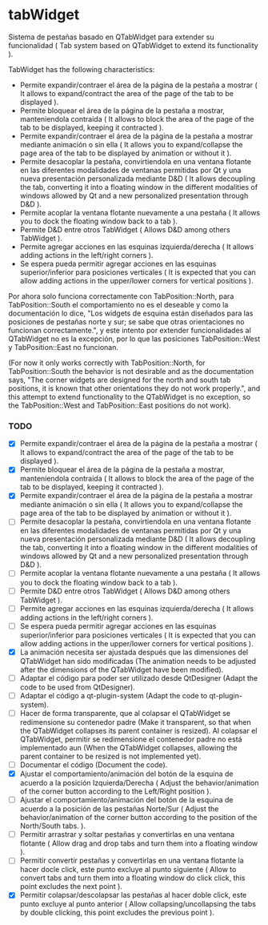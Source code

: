 # tabWidget
Sistema de pestañas basado en QTabWidget para extender su funcionalidad ( Tab system based on QTabWidget to extend its functionality ).

TabWidget has the following characteristics:

- Permite expandir/contraer el área de la página de la pestaña a mostrar ( It allows to expand/contract the area of the page of the tab to be displayed ).
- Permite bloquear el área de la página de la pestaña a mostrar, manteniendola contraida ( It allows to block the area of the page of the tab to be displayed, keeping it contracted ).
- Permite expandir/contraer el área de la página de la pestaña a mostrar mediante animación o sin ella ( It allows you to expand/collapse the page area of the tab to be displayed by animation or without it ).
- Permite desacoplar la pestaña, convirtiendola en una ventana flotante en las diferentes modalidades de ventanas permitidas por Qt y una nueva presentación personalizada mediante D&D ( It allows decoupling the tab, converting it into a floating window in the different modalities of windows allowed by Qt and a new personalized presentation through D&D ).
- Permite acoplar la ventana flotante nuevamente a una pestaña ( It allows you to dock the floating window back to a tab ).
- Permite D&D entre otros TabWidget ( Allows D&D among others TabWidget ).
- Permite agregar acciones en las esquinas izquierda/derecha ( It allows adding actions in the left/right corners ).
- Se espera pueda permitir agregar acciones en las esquinas superior/inferior para posiciones verticales ( It is expected that you can allow adding actions in the upper/lower corners for vertical positions ).

Por ahora solo funciona correctamente con TabPosition::North, para TabPosition::South el comportamiento no es el deseable y como la documentación lo dice, "Los widgets de esquina están diseñados para las posiciones de pestañas norte y sur; se sabe que otras orientaciones no funcionan correctamente.", y este intento por extender funcionalidades al QTabWidget no es la excepción, por lo que las posiciones TabPosition::West y TabPosition::East no funcionan.

(For now it only works correctly with TabPosition::North, for TabPosition::South the behavior is not desirable and as the documentation says, "The corner widgets are designed for the north and south tab positions, it is known that other orientations they do not work properly.", and this attempt to extend functionality to the QTabWidget is no exception, so the TabPosition::West and TabPosition::East positions do not work).

### TODO


- [x] Permite expandir/contraer el área de la página de la pestaña a mostrar ( It allows to expand/contract the area of the page of the tab to be displayed ).
- [x] Permite bloquear el área de la página de la pestaña a mostrar, manteniendola contraida ( It allows to block the area of the page of the tab to be displayed, keeping it contracted ).
- [x] Permite expandir/contraer el área de la página de la pestaña a mostrar mediante animación o sin ella ( It allows you to expand/collapse the page area of the tab to be displayed by animation or without it ).
- [ ] Permite desacoplar la pestaña, convirtiendola en una ventana flotante en las diferentes modalidades de ventanas permitidas por Qt y una nueva presentación personalizada mediante D&D ( It allows decoupling the tab, converting it into a floating window in the different modalities of windows allowed by Qt and a new personalized presentation through D&D ).
- [ ] Permite acoplar la ventana flotante nuevamente a una pestaña ( It allows you to dock the floating window back to a tab ).
- [ ] Permite D&D entre otros TabWidget ( Allows D&D among others TabWidget ).
- [ ] Permite agregar acciones en las esquinas izquierda/derecha ( It allows adding actions in the left/right corners ).
- [ ] Se espera pueda permitir agregar acciones en las esquinas superior/inferior para posiciones verticales ( It is expected that you can allow adding actions in the upper/lower corners for vertical positions ).
- [x] La animación necesita ser ajustada después que las dimensiones del QTabWidget han sido modificadas (The animation needs to be adjusted after the dimensions of the QTabWidget have been modified).
- [ ] Adaptar el código para poder ser utilizado desde QtDesigner (Adapt the code to be used from QtDesigner).
- [ ] Adaptar el código a qt-plugin-system (Adapt the code to qt-plugin-system).
- [ ] Hacer de forma transparente, que al colapsar el QTabWidget se redimensione su contenedor padre (Make it transparent, so that when the QTabWidget collapses its parent container is resized). Al colapsar el QTabWidget, permitir se redimensione el contenedor padre no está implementado aun (When the QTabWidget collapses, allowing the parent container to be resized is not implemented yet).
- [ ] Documentar el código (Document the code).
- [x] Ajustar el comportamiento/animación del botón de la esquina de acuerdo a la posición Izquierda/Derecha ( Adjust the behavior/animation of the corner button according to the Left/Right position ).
- [ ] Ajustar el comportamiento/animación del botón de la esquina de acuerdo a la posición de las pestañas Norte/Sur ( Adjust the behavior/animation of the corner button according to the position of the North/South tabs. ).
- [ ] Permitir arrastrar y soltar pestañas y convertirlas en una ventana flotante ( Allow drag and drop tabs and turn them into a floating window ).
- [ ] Permitir convertir pestañas y convertirlas en una ventana flotante la hacer docle click, este punto excluye al punto siguiente ( Allow to convert tabs and turn them into a floating window do click click, this point excludes the next point ).
- [x] Permitir colapsar/descolapsar las pestañas al hacer doble click, este punto excluye al punto anterior ( Allow collapsing/uncollapsing the tabs by double clicking, this point excludes the previous point ).

